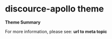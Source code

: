 # discource-apollo theme

**Theme Summary**

For more information, please see: **url to meta topic**
